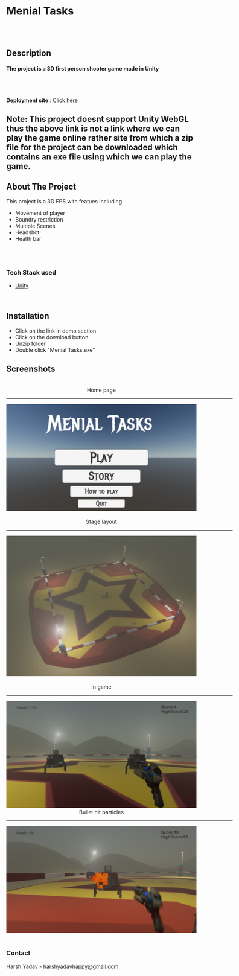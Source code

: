 # Menial Tasks

<br/>
<br/>

## Description
#### The project is a 3D first person shooter game made in Unity

<br/>
<br/>

**Deployment site** : [Click here](https://swift1989.itch.io/menial-tasks)
## Note: This project doesnt support Unity WebGL thus the above link is not a link where we can play the game online rather site from which a zip file for the project can be downloaded which contains an exe file using which we can play the game.



<!-- ABOUT THE PROJECT -->
## **About The Project**
This project is a 3D FPS with featues including
- Movement of player
- Boundry restriction
- Multiple Scenes
- Headshot
- Health bar


<br/>
<br/>


### **Tech Stack used**

* [Unity](https://unity.com/)

<br/>

## **Installation**
- Click on the link in demo section
- Click on the download button
- Unzip folder
- Double click "Menial Tasks.exe"

## **Screenshots**
<div align="center" ><br/>
Home page<br/><hr width=600/>
  <img src="./images/homepage.png" width=600 ><br/><br/>
Stage layout<br/><hr width=600/>
  <img src="./images/stage.jpg" width=600 ><br/><br/>
In game<br/><hr width=600/>
  <img src="./images/ingame.png" width=600><br/>
Bullet hit particles<br/><hr width=600/>
<img src="./images/shot.jpg" width=600><br/>
</div>
<br/>

<!-- CONTACT -->
### **Contact**
Harsh Yadav - harshyadavhappy@gmail.com

<br/>
